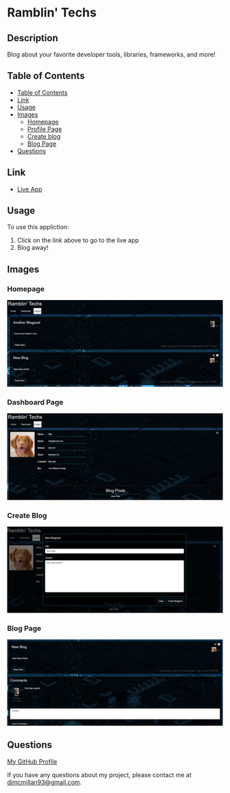 # Ramblin' Techs

## Description

Blog about your favorite developer tools, libraries, frameworks, and more!

## Table of Contents

  - [Table of Contents](#table-of-contents)
  - [Link](#link)
  - [Usage](#usage)
  - [Images](#images)
    - [Homepage](#homepage)
    - [Profile Page](#profile-page)
    - [Create blog](#create-blog)
    - [Blog Page](#blog-page)
  - [Questions](#questions)
  
## Link
  - [Live App](https://ramblin-techs.herokuapp.com)

## Usage

To use this appliction: 
  1. Click on the link above to go to the live app
  2. Blog away!

## Images

### Homepage

![](assets/images/homepage.png)

### Dashboard Page

![](assets/images/dashboard.png)

### Create Blog

![](assets/images/create-blog.png)

### Blog Page

![](assets/images/blog-comment.png)


## Questions

[My GitHub Profile](https://github.com/Deejerz88)

If you have any questions about my project, please contact me at [djmcmillan93@gmail.com](mailto:djmcmillan93@gmail.com).
